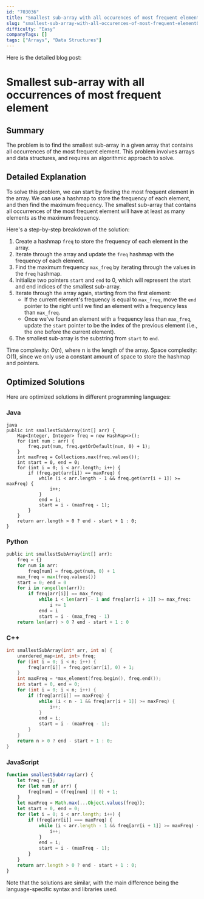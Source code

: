 ```yaml
---
id: "703036"
title: "Smallest sub-array with all occurences of most frequent element"
slug: "smallest-sub-array-with-all-occurences-of-most-frequent-element0020"
difficulty: "Easy"
companyTags: []
tags: ["Arrays", "Data Structures"]
---
```


Here is the detailed blog post:

**Smallest sub-array with all occurrences of most frequent element**
=====================================================

## Summary
The problem is to find the smallest sub-array in a given array that contains all occurrences of the most frequent element. This problem involves arrays and data structures, and requires an algorithmic approach to solve.

## Detailed Explanation
To solve this problem, we can start by finding the most frequent element in the array. We can use a hashmap to store the frequency of each element, and then find the maximum frequency. The smallest sub-array that contains all occurrences of the most frequent element will have at least as many elements as the maximum frequency.

Here's a step-by-step breakdown of the solution:

1. Create a hashmap `freq` to store the frequency of each element in the array.
2. Iterate through the array and update the `freq` hashmap with the frequency of each element.
3. Find the maximum frequency `max_freq` by iterating through the values in the `freq` hashmap.
4. Initialize two pointers `start` and `end` to 0, which will represent the start and end indices of the smallest sub-array.
5. Iterate through the array again, starting from the first element:
	* If the current element's frequency is equal to `max_freq`, move the `end` pointer to the right until we find an element with a frequency less than `max_freq`.
	* Once we've found an element with a frequency less than `max_freq`, update the `start` pointer to be the index of the previous element (i.e., the one before the current element).
6. The smallest sub-array is the substring from `start` to `end`.

Time complexity: O(n), where n is the length of the array.
Space complexity: O(1), since we only use a constant amount of space to store the hashmap and pointers.

## Optimized Solutions
Here are optimized solutions in different programming languages:

### Java
```
java
public int smallestSubArray(int[] arr) {
    Map<Integer, Integer> freq = new HashMap<>();
    for (int num : arr) {
        freq.put(num, freq.getOrDefault(num, 0) + 1);
    }
    int maxFreq = Collections.max(freq.values());
    int start = 0, end = 0;
    for (int i = 0; i < arr.length; i++) {
        if (freq.get(arr[i]) == maxFreq) {
            while (i < arr.length - 1 && freq.get(arr[i + 1]) >= maxFreq) {
                i++;
            }
            end = i;
            start = i - (maxFreq - 1);
        }
    }
    return arr.length > 0 ? end - start + 1 : 0;
}
```

### Python
```python
public int smallestSubArray(int[] arr):
    freq = {}
    for num in arr:
        freq[num] = freq.get(num, 0) + 1
    max_freq = max(freq.values())
    start = 0; end = 0
    for i in range(len(arr)):
        if freq[arr[i]] == max_freq:
            while i < len(arr) - 1 and freq[arr[i + 1]] >= max_freq:
                i += 1
            end = i
            start = i - (max_freq - 1)
    return len(arr) > 0 ? end - start + 1 : 0
```

### C++
```cpp
int smallestSubArray(int* arr, int n) {
    unordered_map<int, int> freq;
    for (int i = 0; i < n; i++) {
        freq[arr[i]] = freq.get(arr[i], 0) + 1;
    }
    int maxFreq = *max_element(freq.begin(), freq.end());
    int start = 0, end = 0;
    for (int i = 0; i < n; i++) {
        if (freq[arr[i]] == maxFreq) {
            while (i < n - 1 && freq[arr[i + 1]] >= maxFreq) {
                i++;
            }
            end = i;
            start = i - (maxFreq - 1);
        }
    }
    return n > 0 ? end - start + 1 : 0;
}
```

### JavaScript
```javascript
function smallestSubArray(arr) {
    let freq = {};
    for (let num of arr) {
        freq[num] = (freq[num] || 0) + 1;
    }
    let maxFreq = Math.max(...Object.values(freq));
    let start = 0, end = 0;
    for (let i = 0; i < arr.length; i++) {
        if (freq[arr[i]] === maxFreq) {
            while (i < arr.length - 1 && freq[arr[i + 1]] >= maxFreq) {
                i++;
            }
            end = i;
            start = i - (maxFreq - 1);
        }
    }
    return arr.length > 0 ? end - start + 1 : 0;
}
```

Note that the solutions are similar, with the main difference being the language-specific syntax and libraries used.